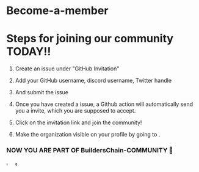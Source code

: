 # Become-a-member

# Steps for joining our community TODAY!!

1. Create an issue under "GitHub Invitation"

2. Add your GitHub username, discord username, Twitter handle

3. And submit the issue

4. Once you have created a issue, a Github action will automatically send you a invite, which you are supposed to accept.

5. Click on the invitation link and join the community!

6. Make the organization visible on your profile by going to .

### NOW YOU ARE PART OF BuildersChain-COMMUNITY 🎉

<a href = "https://discord.gg/3w8Xee46"><img src = "https://img.icons8.com/color/344/discord-logo.png" style ="height:4%; width:4%;"></a>
<a href = ""><img src = "https://img.icons8.com/fluency/344/twitter.png" style ="height:4%; width:4%;"></a>
